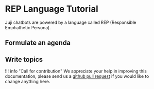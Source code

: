 # REP Language Tutorial

Juji chatbots are powered by a language called REP (Responsible Emphathetic Persona).

## Formulate an agenda

## Write topics

!!! info "Call for contribution"
    We appreciate your help in improving this documentation, please send us a
    [github pull request](https://github.com/juji-io/docs) if you would like to
    change anything here.
